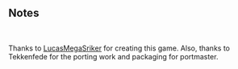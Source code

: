 ## Notes
<br/>

Thanks to [LucasMegaSriker](https://lucasmegastriker.itch.io/beat-of-the-pixelheat) for creating this game.  Also, thanks to Tekkenfede for the porting work and packaging for portmaster.
<br/>

